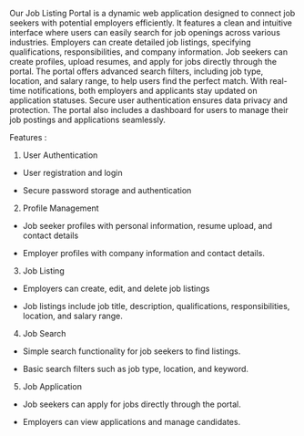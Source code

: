 Our Job Listing Portal is a dynamic web
application designed to connect job
seekers with potential employers
efficiently. It features a clean and
intuitive interface where users can easily
search for job openings across various
industries. Employers can create detailed
job listings, specifying qualifications,
responsibilities, and company
information. Job seekers can create
profiles, upload resumes, and apply for
jobs directly through the portal. The
portal offers advanced search filters,
including job type, location, and salary
range, to help users find the perfect
match. With real-time notifications, both
employers and applicants stay updated
on application statuses. Secure user
authentication ensures data privacy and
protection. The portal also includes a
dashboard for users to manage their job
postings and applications seamlessly.

Features :

1. User Authentication
  * User registration and
login

  * Secure password storage
and authentication

2. Profile Management
 * Job seeker profiles with
personal information,
resume upload, and
contact details

 * Employer profiles with
company information and
contact details.

3. Job Listing
 * Employers can create, edit,
and delete job listings

 * Job listings include job title,
description, qualifications,
responsibilities, location,
and salary range.

4. Job Search
 * Simple search
functionality for job
seekers to find listings.

 * Basic search filters such
as job type, location, and
keyword.

5. Job Application

 * Job seekers can apply
for jobs directly through
the portal.

 * Employers can view
applications and
manage candidates.
